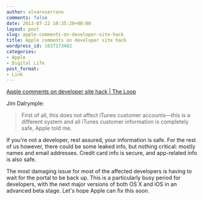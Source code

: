 ```yaml
---
author: alvaroserrano
comments: false
date: 2013-07-22 10:35:28+00:00
layout: post
slug: apple-comments-on-developer-site-hack
title: Apple comments on developer site hack
wordpress_id: 1637173482
categories:
- Apple
- Digital Life
post_format:
- Link
---
```


[Apple comments on developer site hack | The Loop](http://www.loopinsight.com/2013/07/21/apple-comments-on-developer-site-hack/)

Jim Dalrymple:



<blockquote>First of all, this does not affect iTunes customer accounts—this is a different system and all iTunes customer information is completely safe, Apple told me.</blockquote>



If you're not a developer, rest assured, your information is safe. For the rest of us however, there could be some leaked info, but nothing critical: mostly names and email addresses. Credit card info is secure, and app-related info is also safe.

The most damaging issue for most of the affected developers is having to wait for the portal to be back up. This is a particularly busy period for developers, with the next major versions of both OS X and iOS in an advanced beta stage. Let's hope Apple can fix this soon.
